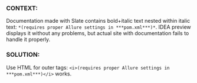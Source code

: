 ### CONTEXT: 

Documentation made with Slate contains bold+italic text nested within italic text: `*(requires proper Allure settings in ***pom.xml***)*`. 
IDEA preview displays it without any problems, but actual site with documentation fails to handle it properly.

### SOLUTION: 

Use HTML for outer tags: `<i>(requires proper Allure settings in ***pom.xml***)</i>` works.
